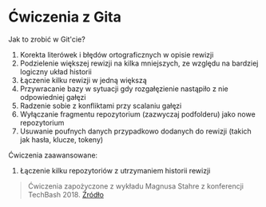 # Ćwiczenia z Gita

Jak to zrobić w Git'cie?

1. Korekta literówek i błędów ortograficznych w opisie rewizji
2. Podzielenie większej rewizji na kilka mniejszych, ze względu na bardziej logiczny układ historii
3. Łączenie kilku rewizji w jedną większą
4. Przywracanie bazy w sytuacji gdy rozgałęzienie nastąpiło z nie odpowiedniej gałęzi 
5. Radzenie sobie z konfliktami przy scalaniu gałęzi
6. Wyłączanie fragmentu repozytorium (zazwyczaj podfolderu) jako nowe repozytorium
7. Usuwanie poufnych danych przypadkowo dodanych do rewizji (takich jak hasła, klucze, tokeny)

Ćwiczenia zaawansowane:

1. Łączenie kilku repozytoriów z utrzymaniem historii rewizji

> Ćwiczenia zapożyczone z wykładu Magnusa Stahre z konferencji TechBash 2018. [Źródło](https://www.techbash.com/sessions/git-gone-wild-how-to-recover-from-common-git-mistakes)
